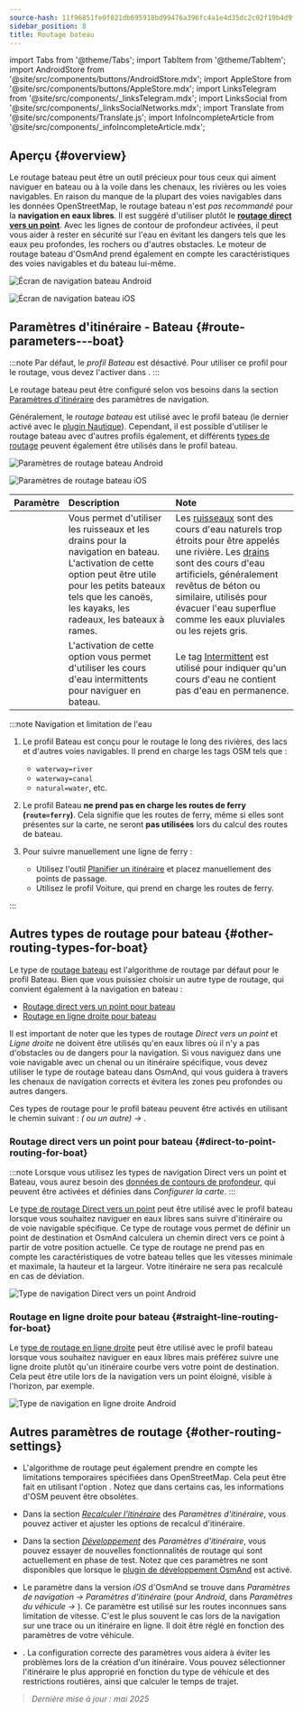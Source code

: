 ```yaml
---
source-hash: 11f96851fe0f021db695918bd99476a396fc4a1e4d35dc2c02f19b4d9f965751
sidebar_position: 8
title: Routage bateau
---
```

import Tabs from '@theme/Tabs';
import TabItem from '@theme/TabItem';
import AndroidStore from '@site/src/components/buttons/AndroidStore.mdx';
import AppleStore from '@site/src/components/buttons/AppleStore.mdx';
import LinksTelegram from '@site/src/components/_linksTelegram.mdx';
import LinksSocial from '@site/src/components/_linksSocialNetworks.mdx';
import Translate from '@site/src/components/Translate.js';
import InfoIncompleteArticle from '@site/src/components/_infoIncompleteArticle.mdx';



## Aperçu {#overview}

Le routage bateau peut être un outil précieux pour tous ceux qui aiment naviguer en bateau ou à la voile dans les chenaux, les rivières ou les voies navigables. En raison du manque de la plupart des voies navigables dans les données OpenStreetMap, le routage bateau n'est *pas recommandé* pour la **navigation en eaux libres**. Il est suggéré d'utiliser plutôt le **[routage direct vers un point](#direct-to-point-routing-for-boat)**. Avec les lignes de contour de profondeur activées, il peut vous aider à rester en sécurité sur l'eau en évitant les dangers tels que les eaux peu profondes, les rochers ou d'autres obstacles.
Le moteur de routage bateau d'OsmAnd prend également en compte les caractéristiques des voies navigables et du bateau lui-même.

<Tabs groupId="operating-systems" queryString="current-os">

<TabItem value="android" label="Android">

![Écran de navigation bateau Android](@site/static/img/navigation/boat/boat_navigation_android.png)

</TabItem>

<TabItem value="ios" label="iOS">

![Écran de navigation bateau iOS](@site/static/img/navigation/boat/boat_navigation_ios.png)

</TabItem>

</Tabs>

## Paramètres d'itinéraire - Bateau {#route-parameters---boat}

:::note
Par défaut, le *profil Bateau* est désactivé. Pour utiliser ce profil pour le routage, vous devez l'activer dans *<Translate android="true" ids="shared_string_menu,shared_string_settings,application_profiles"/>*.
:::

Le routage bateau peut être configuré selon vos besoins dans la section [Paramètres d'itinéraire](../../navigation/guidance/navigation-settings.md#route-parameters) des paramètres de navigation.

Généralement, le *routage bateau* est utilisé avec le profil bateau (le dernier activé avec le [plugin Nautique](../../plugins/nautical-charts.md)). Cependant, il est possible d'utiliser le routage bateau avec d'autres profils également, et différents [types de routage](#other-routing-types-for-boat) peuvent également être utilisés dans le profil bateau.

<Tabs groupId="operating-systems" queryString="current-os">

<TabItem value="android" label="Android">

![Paramètres de routage bateau Android](@site/static/img/navigation/routing/boat_routing_andr.png)

</TabItem>

<TabItem value="ios" label="iOS">

![Paramètres de routage bateau iOS](@site/static/img/navigation/routing/boat_routing_ios.png)

</TabItem>

</Tabs>

| Paramètre | Description | Note |
|:------------|:---------------|:---------------|
| *<Translate android="true" ids="routing_attr_allow_streams_name"/>* | Vous permet d'utiliser les ruisseaux et les drains pour la navigation en bateau. L'activation de cette option peut être utile pour les petits bateaux tels que les canoës, les kayaks, les radeaux, les bateaux à rames. | Les [ruisseaux](https://wiki.openstreetmap.org/wiki/Tag:waterway%3Dstream) sont des cours d'eau naturels trop étroits pour être appelés une rivière. Les [drains](https://wiki.openstreetmap.org/wiki/Tag:waterway%3Ddrain) sont des cours d'eau artificiels, généralement revêtus de béton ou similaire, utilisés pour évacuer l'eau superflue comme les eaux pluviales ou les rejets gris. |
| *<Translate android="true" ids="routing_attr_allow_intermittent_name"/>* | L'activation de cette option vous permet d'utiliser les cours d'eau intermittents pour naviguer en bateau. | Le tag [Intermittent](https://wiki.openstreetmap.org/wiki/Key:intermittent) est utilisé pour indiquer qu'un cours d'eau ne contient pas d'eau en permanence. |

:::note Navigation et limitation de l'eau

1. Le profil Bateau est conçu pour le routage le long des rivières, des lacs et d'autres voies navigables. Il prend en charge les tags OSM tels que :
    - `waterway=river`
    - `waterway=canal`
    - `natural=water`, etc.

2. Le profil Bateau **ne prend pas en charge les routes de ferry (`route=ferry`)**. Cela signifie que les routes de ferry, même si elles sont présentes sur la carte, ne seront **pas utilisées** lors du calcul des routes de bateau.

3. Pour suivre manuellement une ligne de ferry :

    - Utilisez l'outil [Planifier un itinéraire](../../plan-route/create-route.md) et placez manuellement des points de passage.
    - Utilisez le profil Voiture, qui prend en charge les routes de ferry.

:::

## Autres types de routage pour bateau {#other-routing-types-for-boat}

Le type de [routage bateau](#route-parameters---boat) est l'algorithme de routage par défaut pour le profil Bateau. Bien que vous puissiez choisir un autre type de routage, qui convient également à la navigation en bateau :

- [Routage direct vers un point pour bateau](./boat-navigation.md#direct-to-point-routing-for-boat)
- [Routage en ligne droite pour bateau](./boat-navigation.md#straight-line-routing-for-boat)

Il est important de noter que les types de routage *Direct vers un point* et *Ligne droite* ne doivent être utilisés qu'en eaux libres où il n'y a pas d'obstacles ou de dangers pour la navigation. Si vous naviguez dans une voie navigable avec un chenal ou un itinéraire spécifique, vous devez utiliser le type de routage bateau dans OsmAnd, qui vous guidera à travers les chenaux de navigation corrects et évitera les zones peu profondes ou autres dangers.

Ces types de routage pour le profil bateau peuvent être activés en utilisant le chemin suivant : *<Translate android="true" ids="shared_string_menu,shared_string_settings,configure_profile"/> (<Translate android="true" ids="app_mode_boat"/> ou un autre) → <Translate android="true" ids="routing_settings_2,nav_type_hint"/>*.

### Routage direct vers un point pour bateau {#direct-to-point-routing-for-boat}

:::note
Lorsque vous utilisez les types de navigation Direct vers un point et Bateau, vous aurez besoin des [données de contours de profondeur](../../plugins/nautical-charts.md#nautical-map-style), qui peuvent être activées et définies dans *Configurer la carte*.
:::

Le [type de routage Direct vers un point](./direct-to-point-routing.md) peut être utilisé avec le profil bateau lorsque vous souhaitez naviguer en eaux libres sans suivre d'itinéraire ou de voie navigable spécifique. Ce type de routage vous permet de définir un point de destination et OsmAnd calculera un chemin direct vers ce point à partir de votre position actuelle. Ce type de routage ne prend pas en compte les caractéristiques de votre bateau telles que les vitesses minimale et maximale, la hauteur et la largeur. Votre itinéraire ne sera pas recalculé en cas de déviation.

![Type de navigation Direct vers un point Android](@site/static/img/navigation/boat/direct_navigation_type_android.png)

### Routage en ligne droite pour bateau {#straight-line-routing-for-boat}

Le [type de routage en ligne droite](./straight-line-routing) peut être utilisé avec le profil bateau lorsque vous souhaitez naviguer en eaux libres mais préférez suivre une ligne droite plutôt qu'un itinéraire courbe vers votre point de destination. Cela peut être utile lors de la navigation vers un point éloigné, visible à l'horizon, par exemple.

![Type de navigation en ligne droite Android](@site/static/img/navigation/boat/straight_navigation_type_android.png)

## Autres paramètres de routage {#other-routing-settings}

- L'algorithme de routage peut également prendre en compte les limitations temporaires spécifiées dans OpenStreetMap. Cela peut être fait en utilisant l'option *[<Translate android="true" ids="temporary_conditional_routing"/>](../routing/osmand-routing.md#consider-temporary-limitations)*. Notez que dans certains cas, les informations d'OSM peuvent être obsolètes.

- Dans la section [*Recalculer l'itinéraire*](../../navigation/guidance/navigation-settings.md#recalculate-route) des *Paramètres d'itinéraire*, vous pouvez activer et ajuster les options de recalcul d'itinéraire.

- Dans la section [*Développement*](../guidance/navigation-settings.md#development-settings) des *Paramètres d'itinéraire*, vous pouvez essayer de nouvelles fonctionnalités de routage qui sont actuellement en phase de test. Notez que ces paramètres ne sont disponibles que lorsque le [plugin de développement OsmAnd](../../plugins/development.md) est activé.

- Le paramètre *[<Translate ios="true" ids="road_speeds"/>](../guidance/navigation-settings.md#road-speeds)* dans la version *iOS* d'OsmAnd se trouve dans *Paramètres de navigation → Paramètres d'itinéraire* (pour *Android*, dans *Paramètres du véhicule → [<Translate android="true" ids="default_speed_setting_title"/>](../guidance/navigation-settings.md#default-speed--road-speeds)*). Ce paramètre est utilisé sur les routes inconnues sans limitation de vitesse. C'est le plus souvent le cas lors de la navigation sur une trace ou un itinéraire en ligne. Il doit être réglé en fonction des paramètres de votre véhicule.

- *[<Translate ios="true" ids="vehicle_parameters"/>](../guidance/navigation-settings.md#vehicle-parameters)*. La configuration correcte des paramètres vous aidera à éviter les problèmes lors de la création d'un itinéraire. Vous pouvez sélectionner l'itinéraire le plus approprié en fonction du type de véhicule et des restrictions routières, ainsi que calculer le temps de trajet.

> *Dernière mise à jour : mai 2025*